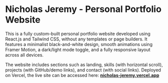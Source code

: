 # Nicholas Jeremy - Personal Portfolio Website

This is a fully custom-built personal portfolio website developed using React.js and Tailwind CSS, without any templates or page builders. It features a minimalist black-and-white design, smooth animations using Framer Motion, a dark/light mode toggle, and a fully responsive layout across all devices.

The website includes sections such as landing, skills (with horizontal scroll), projects (with GitHub/demo links), and contact (with social links). Deployed on Vercel, the live site can be accessed here: **[nicholas-jeremy.vercel.app](https://nicholas-jeremy.vercel.app)**
